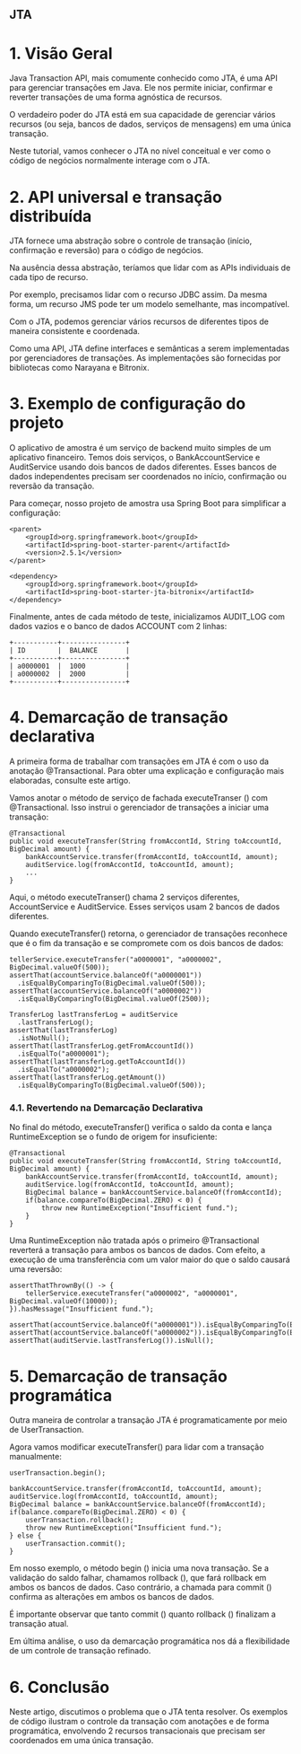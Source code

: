 ## JTA

# 1. Visão Geral
Java Transaction API, mais comumente conhecido como JTA, é uma API para gerenciar transações em Java. Ele nos permite iniciar, confirmar e reverter transações de uma forma agnóstica de recursos.

O verdadeiro poder do JTA está em sua capacidade de gerenciar vários recursos (ou seja, bancos de dados, serviços de mensagens) em uma única transação.

Neste tutorial, vamos conhecer o JTA no nível conceitual e ver como o código de negócios normalmente interage com o JTA.

# 2. API universal e transação distribuída
JTA fornece uma abstração sobre o controle de transação (início, confirmação e reversão) para o código de negócios.

Na ausência dessa abstração, teríamos que lidar com as APIs individuais de cada tipo de recurso.

Por exemplo, precisamos lidar com o recurso JDBC assim. Da mesma forma, um recurso JMS pode ter um modelo semelhante, mas incompatível.

Com o JTA, podemos gerenciar vários recursos de diferentes tipos de maneira consistente e coordenada.

Como uma API, JTA define interfaces e semânticas a serem implementadas por gerenciadores de transações. As implementações são fornecidas por bibliotecas como Narayana e Bitronix.

# 3. Exemplo de configuração do projeto
O aplicativo de amostra é um serviço de backend muito simples de um aplicativo financeiro. Temos dois serviços, o BankAccountService e AuditService usando dois bancos de dados diferentes. Esses bancos de dados independentes precisam ser coordenados no início, confirmação ou reversão da transação.

Para começar, nosso projeto de amostra usa Spring Boot para simplificar a configuração:

```
<parent>
    <groupId>org.springframework.boot</groupId>
    <artifactId>spring-boot-starter-parent</artifactId>
    <version>2.5.1</version>
</parent>

<dependency>
    <groupId>org.springframework.boot</groupId>
    <artifactId>spring-boot-starter-jta-bitronix</artifactId>
</dependency>
```

Finalmente, antes de cada método de teste, inicializamos AUDIT_LOG com dados vazios e o banco de dados ACCOUNT com 2 linhas:

```
+-----------+----------------+
| ID        |  BALANCE       |
+-----------+----------------+
| a0000001  |  1000          |  
| a0000002  |  2000          |
+-----------+----------------+
```

# 4. Demarcação de transação declarativa
A primeira forma de trabalhar com transações em JTA é com o uso da anotação @Transactional. Para obter uma explicação e configuração mais elaboradas, consulte este artigo.

Vamos anotar o método de serviço de fachada executeTranser () com @Transactional. Isso instrui o gerenciador de transações a iniciar uma transação:

```
@Transactional
public void executeTransfer(String fromAccontId, String toAccountId, BigDecimal amount) {
    bankAccountService.transfer(fromAccontId, toAccountId, amount);
    auditService.log(fromAccontId, toAccountId, amount);
    ...
}
```

Aqui, o método executeTranser() chama 2 serviços diferentes, AccountService e AuditService. Esses serviços usam 2 bancos de dados diferentes.

Quando executeTransfer() retorna, o gerenciador de transações reconhece que é o fim da transação e se compromete com os dois bancos de dados:

```
tellerService.executeTransfer("a0000001", "a0000002", BigDecimal.valueOf(500));
assertThat(accountService.balanceOf("a0000001"))
  .isEqualByComparingTo(BigDecimal.valueOf(500));        
assertThat(accountService.balanceOf("a0000002"))
  .isEqualByComparingTo(BigDecimal.valueOf(2500));

TransferLog lastTransferLog = auditService
  .lastTransferLog();
assertThat(lastTransferLog)
  .isNotNull();        
assertThat(lastTransferLog.getFromAccountId())
  .isEqualTo("a0000001");
assertThat(lastTransferLog.getToAccountId())
  .isEqualTo("a0000002"); 
assertThat(lastTransferLog.getAmount())
  .isEqualByComparingTo(BigDecimal.valueOf(500));
```

### 4.1. Revertendo na Demarcação Declarativa
No final do método, executeTransfer() verifica o saldo da conta e lança RuntimeException se o fundo de origem for insuficiente:

```
@Transactional
public void executeTransfer(String fromAccontId, String toAccountId, BigDecimal amount) {
    bankAccountService.transfer(fromAccontId, toAccountId, amount);
    auditService.log(fromAccontId, toAccountId, amount);
    BigDecimal balance = bankAccountService.balanceOf(fromAccontId);
    if(balance.compareTo(BigDecimal.ZERO) < 0) {
        throw new RuntimeException("Insufficient fund.");
    }
}
```

Uma RuntimeException não tratada após o primeiro @Transactional reverterá a transação para ambos os bancos de dados. Com efeito, a execução de uma transferência com um valor maior do que o saldo causará uma reversão:

```
assertThatThrownBy(() -> {
    tellerService.executeTransfer("a0000002", "a0000001", BigDecimal.valueOf(10000));
}).hasMessage("Insufficient fund.");

assertThat(accountService.balanceOf("a0000001")).isEqualByComparingTo(BigDecimal.valueOf(1000));
assertThat(accountService.balanceOf("a0000002")).isEqualByComparingTo(BigDecimal.valueOf(2000));
assertThat(auditServie.lastTransferLog()).isNull();
```

# 5. Demarcação de transação programática
Outra maneira de controlar a transação JTA é programaticamente por meio de UserTransaction.

Agora vamos modificar executeTransfer() para lidar com a transação manualmente:

```
userTransaction.begin();
 
bankAccountService.transfer(fromAccontId, toAccountId, amount);
auditService.log(fromAccontId, toAccountId, amount);
BigDecimal balance = bankAccountService.balanceOf(fromAccontId);
if(balance.compareTo(BigDecimal.ZERO) < 0) {
    userTransaction.rollback();
    throw new RuntimeException("Insufficient fund.");
} else {
    userTransaction.commit();
}
```

Em nosso exemplo, o método begin () inicia uma nova transação. Se a validação do saldo falhar, chamamos rollback (), que fará rollback em ambos os bancos de dados. Caso contrário, a chamada para commit () confirma as alterações em ambos os bancos de dados.

É importante observar que tanto commit () quanto rollback () finalizam a transação atual.

Em última análise, o uso da demarcação programática nos dá a flexibilidade de um controle de transação refinado.

# 6. Conclusão
Neste artigo, discutimos o problema que o JTA tenta resolver. Os exemplos de código ilustram o controle da transação com anotações e de forma programática, envolvendo 2 recursos transacionais que precisam ser coordenados em uma única transação.
